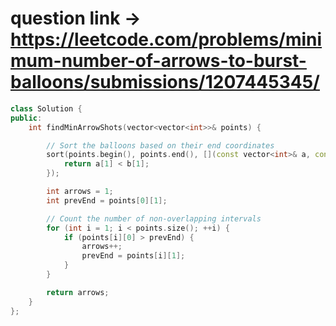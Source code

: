 # question link -> https://leetcode.com/problems/minimum-number-of-arrows-to-burst-balloons/submissions/1207445345/

```cpp
class Solution {
public:
    int findMinArrowShots(vector<vector<int>>& points) {

        // Sort the balloons based on their end coordinates
        sort(points.begin(), points.end(), [](const vector<int>& a, const vector<int>& b) {
            return a[1] < b[1];
        });

        int arrows = 1;
        int prevEnd = points[0][1];

        // Count the number of non-overlapping intervals
        for (int i = 1; i < points.size(); ++i) {
            if (points[i][0] > prevEnd) {
                arrows++;
                prevEnd = points[i][1];
            }
        }

        return arrows;
    }
};

````
